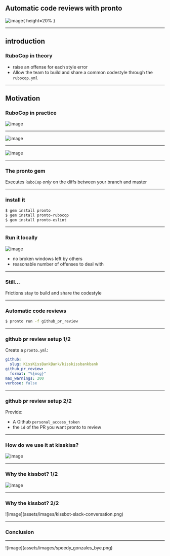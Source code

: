 ## Automatic code reviews with pronto

![image](assets/images/speedy_gonzales.png){ height=20% }

---

## introduction
### RuboCop in theory

 - raise an offense for each style error
 - Allow the team to build and share a common codestyle through the `rubocop.yml`

---

## Motivation
### RuboCop in practice

![image](assets/images/offenses-kisskiss.png)

---

![image](assets/images/broken-window.jpg)

---

![image](assets/images/broken-window-building.jpg)

---

### The pronto gem

Executes `RuboCop` _only_ on the diffs between your branch and master

---

### install it

```bash
$ gem install pronto
$ gem install pronto-rubocop
$ gem install pronto-eslint
```

---

### Run it locally

![image](assets/images/offenses-local-branch.png)

 - no broken windows left by others
 - reasonable number of offenses to deal with

---

### Still...

Frictions stay to build and share the codestyle

---

### Automatic code reviews

```bash
$ pronto run -f github_pr_review
```

---

### github pr review setup 1/2

Create a `pronto.yml`:
```yml
github:
  slug: KissKissBankBank/kisskissbankbank
github_pr_review:
  format: "%{msg}"
max_warnings: 200
verbose: false
```

---

### github pr review setup 2/2

Provide:
 - A Github `personal_access_token`
 - the `id` of the PR you want pronto to review

---

### How do we use it at kisskiss?

![image](assets/images/meet-the-kissbot.png)

---

### Why the kissbot? 1/2

![image](assets/images/kissbot-comments.png)

---

### Why the kissbot? 2/2

<div class="kissbot">
  ![image](assets/images/kissbot-slack-conversation.png)
</div>

---

### Conclusion

---
<div class="speedy-gonzales">
  ![image](assets/images/speedy_gonzales_bye.png)
</div>
